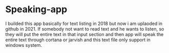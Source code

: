 # Speaking-app
I builded this app basically for text listing in 2018 but now i am uplaoded in github in 2021.
If somebody not want to read text and he wants to listen, so they will put the entire text in that input section and then app will speak the entire text through cortana or jarvish and this text file only support in windows system.
